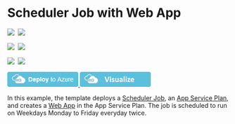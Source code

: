 # Scheduler Job with Web App

<IMG SRC="https://azbotstorage.blob.core.windows.net/badges/201-scheduler-webapp/PublicLastTestDate.svg" />&nbsp;
<IMG SRC="https://azbotstorage.blob.core.windows.net/badges/201-scheduler-webapp/PublicDeployment.svg" />&nbsp;

<IMG SRC="https://azbotstorage.blob.core.windows.net/badges/201-scheduler-webapp/FairfaxLastTestDate.svg" />&nbsp;
<IMG SRC="https://azbotstorage.blob.core.windows.net/badges/201-scheduler-webapp/FairfaxDeployment.svg" />&nbsp;

<IMG SRC="https://azbotstorage.blob.core.windows.net/badges/201-scheduler-webapp/BestPracticeResult.svg" />&nbsp;
<IMG SRC="https://azbotstorage.blob.core.windows.net/badges/201-scheduler-webapp/CredScanResult.svg" />&nbsp;

<a href="https://portal.azure.com/#create/Microsoft.Template/uri/https%3A%2F%2Fraw.githubusercontent.com%2FAzure%2Fazure-quickstart-templates%2Fmaster%2F201-scheduler-webapp%2Fazuredeploy.json" target="_blank">
    <img src="https://raw.githubusercontent.com/Azure/azure-quickstart-templates/master/1-CONTRIBUTION-GUIDE/images/deploytoazure.png"/>
</a>
<a href="http://armviz.io/#/?load=https%3A%2F%2Fraw.githubusercontent.com%2FAzure%2Fazure-quickstart-templates%2Fmaster%2F201-scheduler-webapp%2Fazuredeploy.json" target="_blank">
    <img src="https://raw.githubusercontent.com/Azure/azure-quickstart-templates/master/1-CONTRIBUTION-GUIDE/images/visualizebutton.png"/>
</a>

In this example, the template deploys a [Scheduler Job](https://azure.microsoft.com/en-us/documentation/articles/scheduler-intro/), an [App Service Plan](https://azure.microsoft.com/en-us/documentation/articles/azure-web-sites-web-hosting-plans-in-depth-overview/), and creates a [Web App](https://azure.microsoft.com/en-us/documentation/articles/app-service-web-overview/) in the App Service Plan. The job is scheduled to run on Weekdays Monday to Friday everyday twice.
